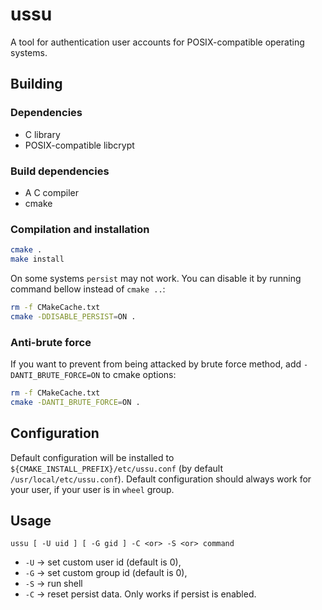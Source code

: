 # ussu
A tool for authentication user accounts for POSIX-compatible operating systems.

## Building
### Dependencies
- C library
- POSIX-compatible libcrypt

### Build dependencies
- A C compiler
- cmake

### Compilation and installation
```sh
cmake .
make install
```

On some systems `persist` may not work. You can disable it by running command bellow instead of `cmake ..`:
```sh
rm -f CMakeCache.txt
cmake -DDISABLE_PERSIST=ON .
```

### Anti-brute force
If you want to prevent from being attacked by brute force method, add `-DANTI_BRUTE_FORCE=ON` to cmake options:
```sh
rm -f CMakeCache.txt
cmake -DANTI_BRUTE_FORCE=ON .
```

## Configuration
Default configuration will be installed to `${CMAKE_INSTALL_PREFIX}/etc/ussu.conf` (by default `/usr/local/etc/ussu.conf`).
Default configuration should always work for your user, if your user is in `wheel` group.

## Usage
```
ussu [ -U uid ] [ -G gid ] -C <or> -S <or> command
```
- `-U` -> set custom user id (default is 0),
- `-G` -> set custom group id (default is 0),
- `-S` -> run shell
- `-C` -> reset persist data. Only works if persist is enabled.

